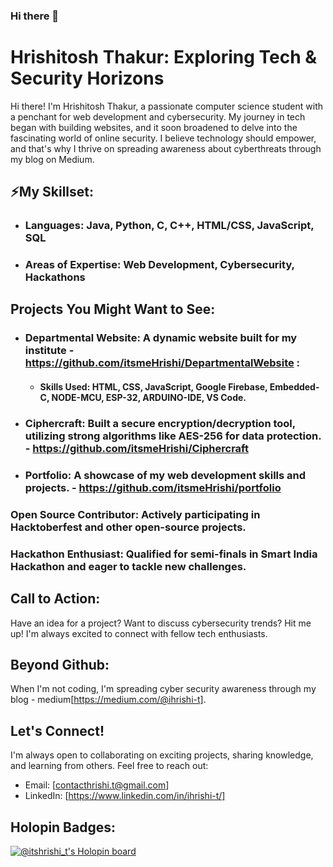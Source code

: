 ### Hi there 👋

<!--
**itsmeHrishi/itsmeHrishi** is a ✨ _special_ ✨ repository because its `README.md` (this file) appears on your GitHub profile.

Here are some ideas to get you started:

- 🔭 I’m currently a penultimate engineering student at NIET, Greater Noida.
- 🌱 I’m currently learning manythings, priortily web development.
- 👯 I’m looking to collaborate on ...
- 🤔 I’m looking for help with ...
- 💬 Ask me about ...
- 📫 How to reach me: ...
- 😄 Pronouns: ...
- ⚡ Fun fact: ...
-->

# Hrishitosh Thakur: Exploring Tech & Security Horizons

Hi there!  I'm Hrishitosh Thakur, a passionate computer science student with a penchant for web development and cybersecurity. My journey in tech began with building websites, and it soon broadened to delve into the fascinating world of online security. I believe technology should empower, and that's why I thrive on spreading awareness about cyberthreats through my blog on Medium.

## ⚡️My Skillset:
- ### Languages: Java, Python, C, C++, HTML/CSS, JavaScript, SQL
- ### Areas of Expertise: Web Development, Cybersecurity, Hackathons

## Projects You Might Want to See:
- ### Departmental Website: A dynamic website built for my institute - https://github.com/itsmeHrishi/DepartmentalWebsite :
  - #### Skills Used: HTML, CSS, JavaScript, Google Firebase, Embedded-C, NODE-MCU, ESP-32, ARDUINO-IDE, VS Code.
- ### Ciphercraft: Built a secure encryption/decryption tool, utilizing strong algorithms like AES-256 for data protection. - https://github.com/itsmeHrishi/Ciphercraft
- ### Portfolio: A showcase of my web development skills and projects. - https://github.com/itsmeHrishi/portfolio

### Open Source Contributor: Actively participating in Hacktoberfest and other open-source projects.
### Hackathon Enthusiast: Qualified for semi-finals in Smart India Hackathon and eager to tackle new challenges.

## Call to Action:
Have an idea for a project? Want to discuss cybersecurity trends? Hit me up! I'm always excited to connect with fellow tech enthusiasts.

## Beyond Github:
 When I'm not coding, I'm spreading cyber security awareness through my blog - medium[https://medium.com/@ihrishi-t].
 
## Let's Connect!
I'm always open to collaborating on exciting projects, sharing knowledge, and learning from others. Feel free to reach out:

- Email: [contacthrishi.t@gmail.com]
- LinkedIn: [https://www.linkedin.com/in/ihrishi-t/]

## Holopin Badges:
[![@itshrishi_t's Holopin board](https://holopin.me/itshrishi_t)](https://holopin.io/@itshrishi_t)




